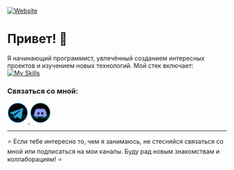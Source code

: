 [![Website](https://img.shields.io/badge/website-E08119?style=for-the-badge&logo=About.me&logoColor=white)](https://peshk0v.github.io/peshkv/)

# Привет! 👋

Я начинающий программист, увлечённый созданием интересных проектов и изучением новых технологий. Мой стек включает:
<br>
[![My Skills](https://skillicons.dev/icons?i=python,js,html,css,bash,linux)](https://skillicons.dev)

### Связаться со мной:
<div>
  <a href="https://t.me/pshlst">
    <img src="https://github.com/Kourva/AwesomeBadges/blob/main/Badges/social/telegram.png" width="48">
  </a>
  <a href="https://discord.gg/TuQxJR3P">
    <img src="https://github.com/Kourva/AwesomeBadges/blob/main/Badges/social/discord.png" width="48">
  </a>
</div>

---

⭐ Если тебе интересно то, чем я занимаюсь, не стесняйся связаться со мной или подписаться на мои каналы. Буду рад новым знакомствам и коллаборациям! ⭐
